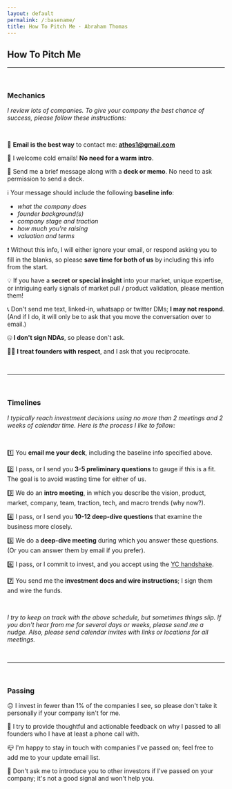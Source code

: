 ```yaml
---
layout: default
permalink: /:basename/
title: How To Pitch Me · Abraham Thomas
---
```


## How To Pitch Me

----

<br/> 

### Mechanics

*I review lots of companies.  To give your company the best chance of success, please follow these instructions:*

<br/>

📧 **Email is the best way** to contact me: **athos1@gmail.com** 

🧊 I welcome cold emails!  **No need for a warm intro**.

📝 Send me a brief message along with a **deck or memo**.  No need to ask permission to send a deck.  

ℹ️ Your message should include the following **baseline info**: 
- *what the company does*
- *founder background(s)*
- *company stage and traction*
- *how much you're raising*
- *valuation and terms*

❗️ Without this info, I will either ignore your email, or respond asking you to fill in the blanks, so please **save time for both of us** by including this info from the start.

💡 If you have a **secret or special insight** into your market, unique expertise, or intriguing early signals of market pull / product validation, please mention them!

📞 Don't send me text, linked-in, whatsapp or twitter DMs; **I may not respond**. (And if I do, it will only be to ask that you move the conversation over to email.)

🤐 **I don't sign NDAs**, so please don't ask.

🙇‍♂️ **I treat founders with respect**, and I ask that you reciprocate.




<br/>

----

<br/>


### Timelines

*I typically reach investment decisions using no more than 2 meetings and 2 weeks of calendar time.  Here is the process I like to follow:*

<br/>

1️⃣ You **email me your deck**, including the baseline info specified above.

2️⃣ I pass, or I send you **3-5 preliminary questions** to gauge if this is a fit.  The goal is to avoid wasting time for either of us.

3️⃣ We do an **intro meeting**, in which you describe the vision, product, market, company, team, traction, tech, and macro trends (why now?).  

4️⃣ I pass, or I send you **10-12 deep-dive questions** that examine the business more closely.

5️⃣ We do a **deep-dive meeting** during which you answer these questions.  (Or you can answer them by email if you prefer).

6️⃣ I pass, or I commit to invest, and you accept using the [YC handshake](https://www.ycombinator.com/handshake/).

7️⃣ You send me the **investment docs and wire instructions**; I sign them and wire the funds.

<br/>

*I try to keep on track with the above schedule, but sometimes things slip.  If you don't hear from me for several days or weeks, please send me a nudge.  Also, please send calendar invites with links or locations for all meetings.* 

<br/>

----

<br/>


### Passing

☹️ I invest in fewer than 1% of the companies I see, so please don't take it personally if your company isn't for me.

📝 I try to provide thoughtful and actionable feedback on why I passed to all founders who I have at least a phone call with.

📪 I'm happy to stay in touch with companies I've passed on; feel free to add me to your update email list.

🤝 Don't ask me to introduce you to other investors if I've passed on your company; it's not a good signal and won't help you.

<br/>
<br/>